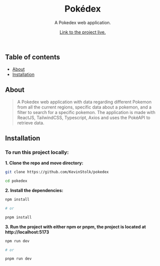 <div align="center">
  <br/>
  <p>
    <h1>Pokédex</h1>
    <p>A Pokedex web application.</p>
    <a href="https://pokedex-khaki-seven.vercel.app/">Link to the project live.</a>
  </p>
  <br/>
</div>

## Table of contents

-   [About](#about)
-   [Installation](#installation)

## About

> A Pokedex web application with data regarding different Pokemon from all the current regions, specific data about a pokemon, and a filter to search for a specific pokemon.
> The application is made with ReactJS, TailwindCSS, Typescript, Axios and uses the PokéAPI to retrieve data.

## Installation

### To run this project locally:

**1. Clone the repo and move directory:**

```bash
git clone https://github.com/KevinStolk/pokedex

cd pokedex
```

**2. Install the dependencies:**

```bash
npm install

# or

pnpm install
```

**3. Run the project with either npm or pnpm, the project is located at http://localhost:5173**

```bash
npm run dev

# or

pnpm run dev
```
